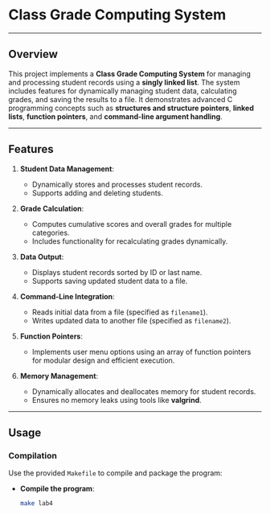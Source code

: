 # Class Grade Computing System

---

## Overview

This project implements a **Class Grade Computing System** for managing and processing student records using a **singly linked list**. The system includes features for dynamically managing student data, calculating grades, and saving the results to a file. It demonstrates advanced C programming concepts such as **structures and structure pointers**, **linked lists**, **function pointers**, and **command-line argument handling**.

---

## Features

1. **Student Data Management**:
   - Dynamically stores and processes student records.
   - Supports adding and deleting students.

2. **Grade Calculation**:
   - Computes cumulative scores and overall grades for multiple categories.
   - Includes functionality for recalculating grades dynamically.

3. **Data Output**:
   - Displays student records sorted by ID or last name.
   - Supports saving updated student data to a file.

4. **Command-Line Integration**:
   - Reads initial data from a file (specified as `filename1`).
   - Writes updated data to another file (specified as `filename2`).

5. **Function Pointers**:
   - Implements user menu options using an array of function pointers for modular design and efficient execution.

6. **Memory Management**:
   - Dynamically allocates and deallocates memory for student records.
   - Ensures no memory leaks using tools like **valgrind**.

---

## Usage

### Compilation

Use the provided `Makefile` to compile and package the program:
- **Compile the program**:
  ```bash
  make lab4
